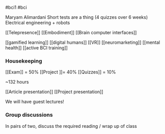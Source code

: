 #bci1 #bci 

Maryam Alimardani
Short tests are a thing (4 quizzes over 6 weeks)
Electrical engineering + robots

[[Telepresence]]
[[Embodiment]]
[[Brain computer interfaces]]

[[gamified learning]]
[[digital humans]]
[[VR]]
[[neuromarketing]]
[[mental health]]
[[active BCI training]]


### Housekeeping
[[Exam]] = 50%
[[Project ]]= 40%
[[Quizzes]] = 10%

~132 hours

[[Article presentation]] 
[[Project presentation]]

We will have guest lectures!

### Group discussions
In pairs of two, discuss the required reading / wrap up of class
